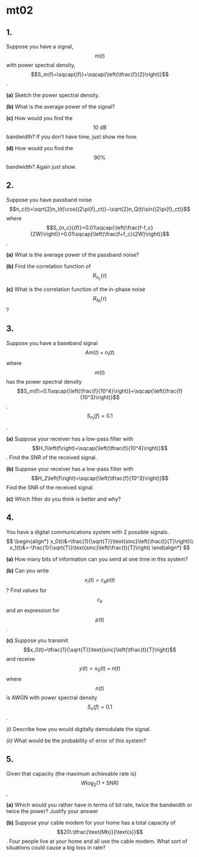 # mt02

## 1.
Suppose you have a signal, $$m(t)$$ with power spectral density, $$S_m(f)=\sqcap{(f)}+\sqcap{\left(\tfrac{f}{2}\right)}$$.

**(a)** Sketch the power spectral density.

**(b)** What is the average power of the signal?

**(c)** How would you find the $$10\:\text{dB}$$ bandwidth? If you don’t have time, just show me how.

**(d)** How would you find the $$90\%$$ bandwidth? Again just show.


## 2.
Suppose you have passband noise $$n_c(t)=\sqrt{2}n_I(t)\cos{(2\pi{f}_ct)}−\sqrt{2}n_Q(t)\sin{(2\pi{f}_ct)}$$ where $$S_{n_c}{(f)}=0.01\sqcap{\left(\frac{f-f_c}{2W}\right)}+0.01\sqcap{\left(\frac{f+f_c}{2W}\right)}$$.

**(a)** What is the average power of the passband noise?

**(b)** Find the correlation function of $$R_{n_c}(\tau)$$

**(c)** What is the correlation function of the in-phase noise $$R_{N_I}(\tau)$$?


## 3.
Suppose you have a baseband signal $$Am(t)+n_I(t)$$ where $$m(t)$$ has the power spectral density $$S_m(f)=0.1\sqcap{\left(\frac{f}{10^4}\right)}+\sqcap{\left(\frac{f}{10^3}\right)}$$. $$S_{n_I}(f)=0.1$$.

**(a)** Suppose your receiver has a low-pass filter with $$H_1\left(f\right)=\sqcap{\left(\tfrac{f}{10^4}\right)}$$. Find the SNR of the received signal.

**(b)** Suppose your receiver has a low-pass filter with $$H_2\left(f\right)=\sqcap{\left(\tfrac{f}{10^3}\right)}$$ Find the SNR of the received signal.

**(c)** Which filter do you think is better and why?


## 4.
You have a digital communications system with 2 possible signals.
$$
\begin{align*}
x_0(t)&=\frac{1}{\sqrt{T}}\text{sinc}\left(\frac{t}{T}\right)\\
x_1(t)&=-\frac{1}{\sqrt{T}}\text{sinc}\left(\frac{t}{T}\right)
\end{align*}
$$

**(a)** How many bits of information can you send at one time in this system?

**(b)** Can you write $$x_i(t)=c_kp(t)$$? Find values for $$c_k$$ and an expression for $$p(t)$$.

**(c)** Suppose you transmit $$x_0(t)=\tfrac{1}{\sqrt{T}}\text{sinc}\left(\tfrac{t}{T}\right)$$ and receive $$y(t)=x_0(t)+n(t)$$ where $$n(t)$$ is AWGN with power spectral density $$S_n(f)=0.1$$.

*(i)* Describe how you would digitally demodulate the signal.

*(ii)* What would be the probability of error of this system?


## 5.
Given that capacity (the maximum achievable rate is) $$W\log_2{(1+\text{SNR})}$$,

**(a)** Which would you rather have in terms of bit rate, twice the bandwidth or twice the power? Justify your answer

**(b)** Suppose your cable modem for your home has a total capacity of $$20\:\tfrac{\text{Mb}}{\text{s}}$$. Four people live at your home and all use the cable modem.  What sort of situations could cause a big loss in rate?

